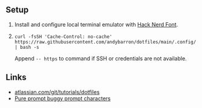 ## Setup

1.  Install and configure local terminal emulator with
    [Hack Nerd Font](https://github.com/ryanoasis/nerd-fonts).

1.  ```shell
    curl -fsSH 'Cache-Control: no-cache' https://raw.githubusercontent.com/andybarron/dotfiles/main/.config/dotfiles/scripts/init | bash -s
    ```
    Append `-- https` to command if SSH or credentials are not available.

## Links

- [atlassian.com/git/tutorials/dotfiles](https://www.atlassian.com/git/tutorials/dotfiles)
- [Pure prompt buggy prompt characters](https://github.com/sindresorhus/pure/issues/561)
